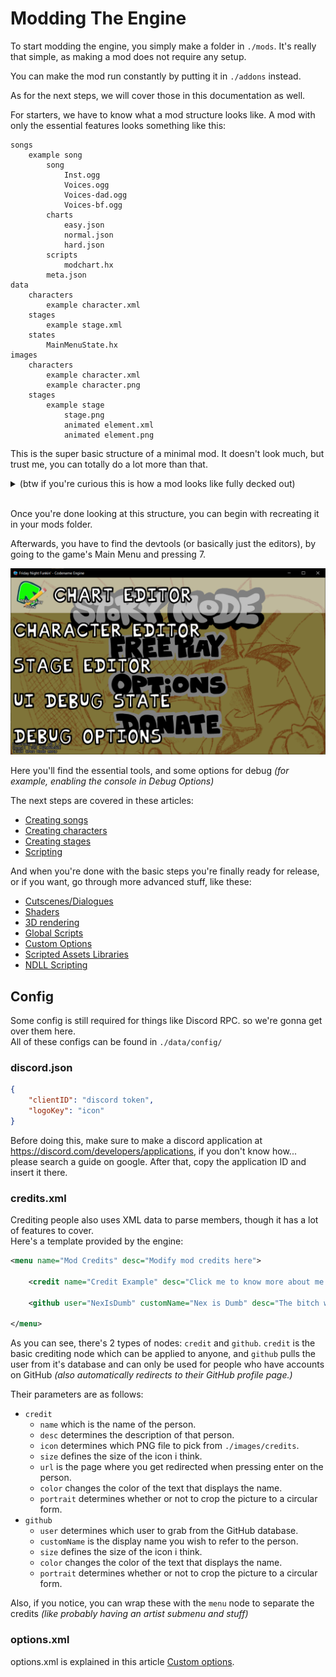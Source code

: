 # Modding The Engine

To start modding the engine, you simply make a folder in ``./mods``. It's really that simple, as making a mod does not require any setup.

You can make the mod run constantly by putting it in ``./addons`` instead.

As for the next steps, we will cover those in this documentation as well.

For starters, we have to know what a mod structure looks like. A mod with only the essential features looks something like this:
```
songs
    example song
        song
            Inst.ogg
            Voices.ogg
            Voices-dad.ogg
            Voices-bf.ogg
        charts
            easy.json
            normal.json
            hard.json
        scripts
            modchart.hx
        meta.json
data
    characters
        example character.xml
    stages
        example stage.xml
    states
        MainMenuState.hx
images
    characters
        example character.xml
        example character.png
    stages
        example stage
            stage.png
            animated element.xml
            animated element.png
```

This is the super basic structure of a minimal mod. It doesn't look much, but trust me, you can totally do a lot more than that.

<details>
    <summary>(btw if you're curious this is how a mod looks like fully decked out)</summary>

```
songs
    example song
        song
            Inst.ogg
            Voices.ogg
            Voices-dad.ogg
            Voices-bf.ogg
            Inst-hard.ogg
            Voices-hard.ogg
            Voices-dad-hard.ogg
            Voices-bf-hard.ogg
        charts
            easy.json
            normal.json
            hard.json
            example custom difficulty.json
        scripts
            modchart.hx
            example script.hx
        meta.json
data
    characters
        example character.xml
        example character.hx
    stages
        example stage.xml
        example stage.hx
    notes
        example notetype.hx
    splashes
        example splashes.xml
    dialogue
        boxes
            example box.xml
            example box.hx
        characters
            example portrait.xml
            example portrait.hx
    config
        credits.xml
        discord.json
        menuItems.txt
        options.xml
    titlescreen
        introText.txt
        titlescreen.xml
    weeks
        weeks
            example week.xml
        characters
            example character.xml
        weeks.txt
images
fonts
sounds
music
shaders
videos
```

fill this shit later
</details>
<br>

Once you're done looking at this structure, you can begin with recreating it in your mods folder.

Afterwards, you have to find the devtools (or basically just the editors), by going to the game's Main Menu and pressing 7.

<img src="./index.png"/>

Here you'll find the essential tools, and some options for debug *(for example, enabling the console in Debug Options)*

The next steps are covered in these articles:
- <a href="./songs/index.md">Creating songs</a>
- <a href="./characters/index.md">Creating characters</a>
- <a href="./stages/index.md">Creating stages</a>
- <a href="./scripting/index.md">Scripting</a>

And when you're done with the basic steps you're finally ready for release, or if you want, go through more advanced stuff, like these:
- <a href="./cutscenes-dialogues.md">Cutscenes/Dialogues</a>
- <a href="./scripting/shaders.md">Shaders</a>
- <a href="./scripting/3d-rendering.md">3D rendering</a>
- <a href="./scripting/global-scripts.md">Global Scripts</a>
- <a href="./scripting/custom-options.md">Custom Options</a>
- <a href="./scripting/scripted-assets-libraries.md">Scripted Assets Libraries</a>
- <a href="./scripting/ndll-scripting.md">NDLL Scripting</a>

## Config

Some config is still required for things like Discord RPC. so we're gonna get over them here.<br>
All of these configs can be found in ``./data/config/``

### discord.json
```json
{
	"clientID": "discord token",
	"logoKey": "icon"
}
```
Before doing this, make sure to make a discord application at https://discord.com/developers/applications, if you don't know how... please search a guide on google. After that, copy the application ID and insert it there.
### credits.xml
Crediting people also uses XML data to parse members, though it has a lot of features to cover.<br>
Here's a template provided by the engine:
```xml
<menu name="Mod Credits" desc="Modify mod credits here">

    <credit name="Credit Example" desc="Click me to know more about me!" icon="credit icon example" size="130" url="https://youtu.be/fugtxz1znVw"/>

    <github user="NexIsDumb" customName="Nex is Dumb" desc="The bitch who made these credits menus" size="100" portrait="false"/>

</menu>
```
As you can see, there's 2 types of nodes: <code class="hljs-name">credit</code> and <code class="hljs-name">github</code>. <code class="hljs-name">credit</code> is the basic crediting node which can be applied to anyone, and <code class="hljs-name">github</code> pulls the user from it's database and can only be used for people who have accounts on GitHub *(also automatically redirects to their GitHub profile page.)*

Their parameters are as follows:
- <code class="hljs-name">credit</code> <!-- applies special coloring -->
    - ``name`` which is the name of the person.
    - ``desc`` determines the description of that person.
    - ``icon`` determines which PNG file to pick from ``./images/credits``.
    - ``size`` defines the size of the icon i think.
    - ``url`` is the page where you get redirected when pressing enter on the person.
    - ``color`` changes the color of the text that displays the name.
    - ``portrait`` determines whether or not to crop the picture to a circular form.
- <code class="hljs-name">github</code>
    - ``user`` determines which user to grab from the GitHub database.
    - ``customName`` is the display name you wish to refer to the person.
    - ``size`` defines the size of the icon i think.
    - ``color`` changes the color of the text that displays the name.
    - ``portrait`` determines whether or not to crop the picture to a circular form.

Also, if you notice, you can wrap these with the <code class="hljs-name">menu</code> node to separate the credits *(like probably having an artist submenu and stuff)*

### options.xml
options.xml is explained in this article <a href="./scripting/custom-options.md">Custom options</a>.